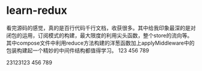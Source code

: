 # learn-redux
看完源码的感觉，真的是百行代码千行文档，收获很多。其中给我印象最深的是对闭包的运用，订阅模式的构建，最大限度的利用尖头函数，整个store的流向等。
其中compose文件中利用reduce方法构建的洋葱函数加上applyMiddleware中的包装构建起一个精妙的中间件结构都值得学习。
123
456
789

23123123
456
789
